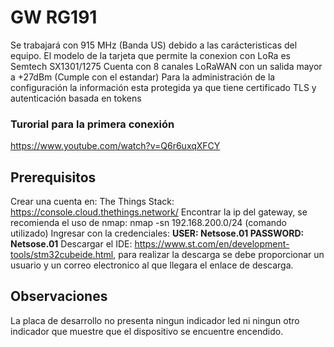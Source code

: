 # GW RG191
Se trabajará con 915 MHz (Banda US) debido a las carácteristicas del equipo. 
El modelo de la tarjeta  que permite la conexion con LoRa es Semtech SX1301/1275 
Cuenta con 8 canales LoRaWAN con un salida mayor a +27dBm (Cumple con el estandar)
Para la administración de la configuración la información esta protegida ya que tiene certificado TLS y autenticación basada en tokens 
### Turorial para la primera conexión
https://www.youtube.com/watch?v=Q6r6uxqXFCY

## Prerequisitos
Crear una cuenta en: The Things Stack: https://console.cloud.thethings.network/
Encontrar la ip del gateway, se recomienda el uso de nmap: nmap -sn 192.168.200.0/24 (comando utilizado)
Ingresar con la credenciales: **USER: Netsose.01 PASSWORD: Netsose.01**
Descargar el IDE: https://www.st.com/en/development-tools/stm32cubeide.html, para realizar la descarga se debe proporcionar un usuario y un correo electronico al que llegara el enlace de descarga.










## Observaciones
La placa de desarrollo no presenta ningun indicador led ni ningun otro indicador que muestre que el dispositivo se encuentre encendido.
